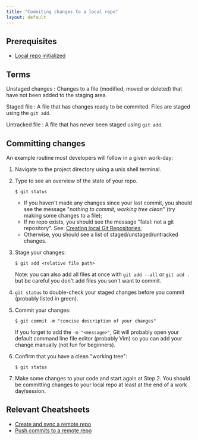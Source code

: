 ```yaml
---
title: "Commiting changes to a local repo"
layout: default
---
```

## Prerequisites 
- [Local repo initialized]({{site.baseurl}}/cheatsheets/git-gh/init-local)

## Terms
Unstaged changes
: Changes to a file (modified, moved or deleted) that have not been added to the staging area.

Staged file
: A file that has changes ready to be commited. Files are staged using the `git add`.

Untracked file
: A file that has never been staged using `git add`.

## Committing changes
An example routine most developers will follow in a given work-day:

1. Navigate to the project directory using a unix shell terminal.
2. Type  to see an overview of the state of your repo. 

    ```
    $ git status
    ```

    - If you haven't made any changes since your last commit, you should see the message "_nothing to commit, working tree clean_" (try making some changes to a file);
    - If no repo exists, you should see the message "fatal: not a git repository". See: [Creating local Git Repositories]({{site.baseurl}}/cheatsheets/git-gh/creating-repos/);
    - Otherwise, you should see a list of staged/unstaged/untracked changes.
3. Stage your changes:
    
    ```
    $ git add <relative file path>
    ```

    Note: you can also add all files at once with `git add --all` or `git add .` but be careful you don't add files you son't want to commit.
4. `git status` to double-check your staged changes before you commit (probably listed in green).
5. Commit your changes:

    ```
    $ git commit -m "concise description of your changes"
    ```
    
    If you forget to add the `-m "<message>"`, Git will probably open your default command line file editor (probably Vim) so you can add your change manually (not fun for beginners).
    
6. Confirm that you have a clean "working tree":

    ```
    $ git status
    ```

7. Make some changes to your code and start again at Step 2. You should be committing changes to your local repo at least at the end of a work day/session.

## Relevant Cheatsheets
- [Create and sync a remote repo]({{site.baseurl}}/cheatsheets/git-gh/sync-remote)
- [Push commits to a remote repo]({{site.baseurl}}/cheatsheets/git-gh/push-remote)
